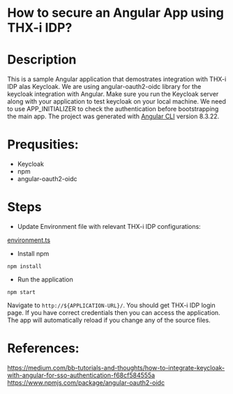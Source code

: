 # How to secure an Angular App using THX-i IDP?

# Description

This is a sample Angular application that demostrates integration with THX-i IDP alas Keycloak. We are using angular-oauth2-oidc library for the keycloak integration with Angular. Make sure you run the Keycloak server along with your application to test keycloak on your local machine. We need to use APP_INITIALIZER to check the authentication before bootstrapping the main app. The project was generated with [Angular CLI](https://github.com/angular/angular-cli) version 8.3.22.

# Prequsities:
* Keycloak
* npm
* angular-oauth2-oidc 

# Steps

* Update Environment file with relevant THX-i IDP configurations:

[environment.ts](https://gitlab.com/thxi/core/blob/feature/issue-2424-1/research/storybook-keycloak-auth/Angular-Keycloak-Integration/src/environments/environment.ts)

* Install npm 

```
npm install
```

* Run the application

```
npm start
```
Navigate to `http://${APPLICATION-URL}/`. You should get THX-i IDP login page. If you have correct credentials then you can access the application. The app will automatically reload if you change any of the source files.

# References:
https://medium.com/bb-tutorials-and-thoughts/how-to-integrate-keycloak-with-angular-for-sso-authentication-f68cf584555a                  
https://www.npmjs.com/package/angular-oauth2-oidc                                     
